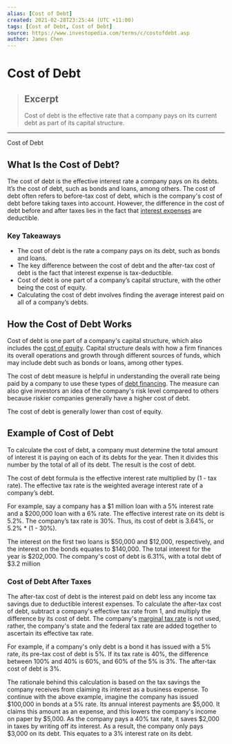 ```yaml
---
alias: [Cost of Debt]
created: 2021-02-28T23:25:44 (UTC +11:00)
tags: [Cost of Debt, Cost of Debt]
source: https://www.investopedia.com/terms/c/costofdebt.asp
author: James Chen
---
```


# Cost of Debt

> ## Excerpt
> Cost of debt is the effective rate that a company pays on its current debt as part of its capital structure.

---

Cost of Debt
## What Is the Cost of Debt?

The cost of debt is the effective interest rate a company pays on its debts. It’s the cost of debt, such as bonds and loans, among others. The cost of debt often refers to before-tax cost of debt, which is the company's cost of debt before taking taxes into account. However, the difference in the cost of debt before and after taxes lies in the fact that [interest expenses](https://www.investopedia.com/terms/i/interestexpense.asp) are deductible.

### Key Takeaways

-   The cost of debt is the rate a company pays on its debt, such as bonds and loans. 
-   The key difference between the cost of debt and the after-tax cost of debt is the fact that interest expense is tax-deductible.
-   Cost of debt is one part of a company’s capital structure, with the other being the cost of equity. 
-   Calculating the cost of debt involves finding the average interest paid on all of a company’s debts. 

## How the Cost of Debt Works

Cost of debt is one part of a company's capital structure, which also includes the [cost of equity](https://www.investopedia.com/terms/c/costofequity.asp). Capital structure deals with how a firm finances its overall operations and growth through different sources of funds, which may include debt such as bonds or loans, among other types.

The cost of debt measure is helpful in understanding the overall rate being paid by a company to use these types of [debt financing](https://www.investopedia.com/terms/d/debtfinancing.asp). The measure can also give investors an idea of the company's risk level compared to others because riskier companies generally have a higher cost of debt.

The cost of debt is generally lower than cost of equity. 

## Example of Cost of Debt

To calculate the cost of debt, a company must determine the total amount of interest it is paying on each of its debts for the year. Then it divides this number by the total of all of its debt. The result is the cost of debt.

The cost of debt formula is the effective interest rate multiplied by (1 - tax rate). The effective tax rate is the weighted average interest rate of a company’s debt. 

For example, say a company has a $1 million loan with a 5% interest rate and a $200,000 loan with a 6% rate. The effective interest rate on its debt is 5.2%. The company’s tax rate is 30%. Thus, its cost of debt is 3.64%, or 5.2% \* (1 - 30%). 

The interest on the first two loans is $50,000 and $12,000, respectively, and the interest on the bonds equates to $140,000. The total interest for the year is $202,000. The company's cost of debt is 6.31%, with a total debt of $3.2 million

### Cost of Debt After Taxes

The after-tax cost of debt is the interest paid on debt less any income tax savings due to deductible interest expenses. To calculate the after-tax cost of debt, subtract a company's effective tax rate from 1, and multiply the difference by its cost of debt. The company's [marginal tax rate](https://www.investopedia.com/terms/m/marginaltaxrate.asp) is not used, rather, the company's state and the federal tax rate are added together to ascertain its effective tax rate.

For example, if a company's only debt is a bond it has issued with a 5% rate, its pre-tax cost of debt is 5%. If its tax rate is 40%, the difference between 100% and 40% is 60%, and 60% of the 5% is 3%. The after-tax cost of debt is 3%.

The rationale behind this calculation is based on the tax savings the company receives from claiming its interest as a business expense. To continue with the above example, imagine the company has issued $100,000 in bonds at a 5% rate. Its annual interest payments are $5,000. It claims this amount as an expense, and this lowers the company's income on paper by $5,000. As the company pays a 40% tax rate, it saves $2,000 in taxes by writing off its interest. As a result, the company only pays $3,000 on its debt. This equates to a 3% interest rate on its debt.
